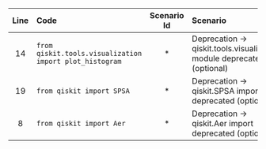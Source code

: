 | Line | Code | Scenario Id | Scenario | Artifact | Refactoring |
| :-: | :- | :-: | :- | :- | :- |
| 14 | `from qiskit.tools.visualization import plot_histogram` | * | Deprecation -> qiskit.tools.visualization module deprecated (optional) | qiskit.tools.visualization | `from qiskit.visualization import plot_histogram` |
| 19 | `from qiskit import SPSA` | * | Deprecation -> qiskit.SPSA import deprecated (optional) | qiskit.SPSA | `from qiskit.algorithms.optimizers import SPSA` |
| 8 | `from qiskit import Aer` | * | Deprecation -> qiskit.Aer import deprecated (optional) | qiskit.Aer | `from qiskit.providers.aer import AerSimulator as Aer` |